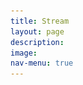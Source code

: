 ```yaml
---
title: Stream
layout: page
description:
image:
nav-menu: true
---
```


<!-- Main -->
<div id="main" class="alt">

<!-- One -->
<section id="one">
	<div class="inner">
		<style> 
			.embed-container { 
				position: relative; 
				padding-bottom: 56.25%; 
				height: 0; 
				overflow: hidden; 
				max-width: 100%; 
			} 
			
			.embed-container iframe, .embed-container object, .embed-container embed { 
				position: absolute; 
				top: 0; 
				left: 0; 
				width: 100%; 
				height: 100%; 
			}
		</style>
		<div class='embed-container'>
			<iframe
				src="https://player.twitch.tv/?channel=glengratz" 
				frameborder="0" 
				allowfullscreen="true" 
				scrolling="no" >
			</iframe>
		</div>
		<p>
		<a href="https://www.twitch.tv/glengratz?tt_content=text_link&tt_medium=live_embed" 
			style="padding:2px 0px 4px; display:block; width:345px; font-weight:normal; font-size:14px;">
			Watch live video from GlenGratz on www.twitch.tv
		</a>
		</p>
	<header class="major">
		<h2>Interested in Donating?</h2>
	</header>
	<p>
		Help support Glen in doing what he loves - playing chess!<br />
		<br />
		<b>BTC</b>: 1FWF9im2ihgHjdc7tEr2AgGZpdn8AmTQqw <br />
		<b>LTC</b>: LVnzEZSQe5TY2cyMRzZaktm9jYia9ca7NR <br />
		<b>ETH</b>: 0xBfdc73b861f8cA084C5cF983864cCe233E38a15f <br />
		<img src="assets/images/crypto.png" alt="" data-position="top center"/><br />
		<br />
		<b>PayPal Gift:</b> nicegg@yahoo.com <br />
		<a href="https://www.paypal.com">
			<img src="assets/images/paypal.png" alt="" data-position="top center"/><br />
		</a>
	</p>
	</div>
</section>
